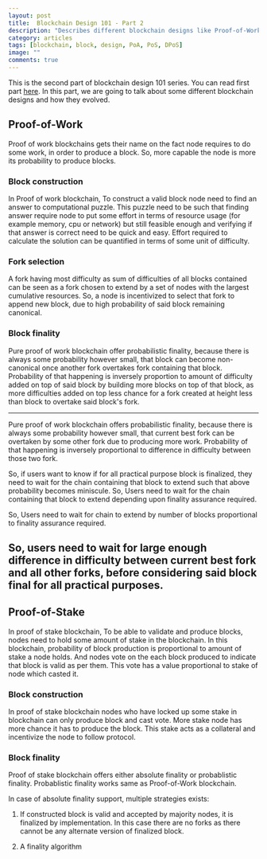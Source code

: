 ```yaml
---
layout: post
title:  Blockchain Design 101 - Part 2
description: "Describes different blockchain designs like Proof-of-Work, Proof-of-Stake, Delegated-Proof-of-Stake and how they evolved."
category: articles
tags: [blockchain, block, design, PoA, PoS, DPoS]
image: ""
comments: true
---
```


This is the second part of blockchain design 101 series. You can read first part [here](/articles/2020/05/08/blockchain-designing-101-1/). In this part, we are going to talk about some different blockchain designs and how they evolved.

## Proof-of-Work

Proof of work blockchains gets their name on the fact node requires to do some work, in order to produce a block. So, more capable the node is more its probability to produce blocks. 

### Block construction

In Proof of work blockchain, To construct a valid block node need to find an answer to computational puzzle. This puzzle need to be such that finding answer require node to put some effort in terms of resource usage (for example memory, cpu or network) but still feasible enough and verifying if that answer is correct need to be quick and easy. Effort required to calculate the solution can be quantified in terms of some unit of difficulty.

### Fork selection

A fork having most difficulty as sum of difficulties of all blocks contained can be seen as a fork chosen to extend by a set of nodes with the largest cumulative resources. So, a node is incentivized to select that fork to append new block, due to high probability of said block remaining canonical.

### Block finality

Pure proof of work blockchain offer probabilistic finality, because there is always some probability however small, that block can become non-canonical once another fork overtakes fork containing that block. Probability of that happening is inversely proportion to amount of difficulty added on top of said block by building more blocks on top of that block, as more difficulties added on top less chance for a fork created at height less than block to overtake said block's fork.


-----
Pure proof of work blockchain offers probabilistic finality, because there is always some probability however small, that current best fork can be overtaken by some other fork due to producing more work. Probability of that happening is inversely proportional to difference in difficulty between those two fork. 

So, if users want to know if for all practical purpose block is finalized, they need to wait for the chain containing that block to extend such that above probability becomes miniscule. So, Users need to wait for the chain containing that block to extend depending upon finality assurance required.

So, Users need to wait for chain to extend by number of blocks proportional to finality assurance required.

So, users need to wait for large enough difference in difficulty between current best fork and all other forks, before considering said block final for all practical purposes.
-----


## Proof-of-Stake

In proof of stake blockchain, To be able to validate and produce blocks, nodes need to hold some amount of stake in the blockchain. In this blockchain, probability of block production is proportional to amount of stake a node holds. And nodes vote on the each block produced to indicate that block is valid as per them. This vote has a value proportional to stake of node which casted it.

### Block construction

In proof of stake blockchain nodes who have locked up some stake in blockchain can only produce block and cast vote. More stake node has more chance it has to produce the block. This stake acts as a collateral and incentivize the node to follow protocol.

### Block finality

Proof of stake blockchain offers either absolute finality or probablistic finality. Probablistic finality works same as Proof-of-Work blockchain.

In case of absolute finality support, multiple strategies exists:

1. If constructed block is valid and accepted by majority nodes, it is finalized by implementation. In this case there are no forks as there cannot be any alternate version of finalized block.

2. A finality algorithm 



